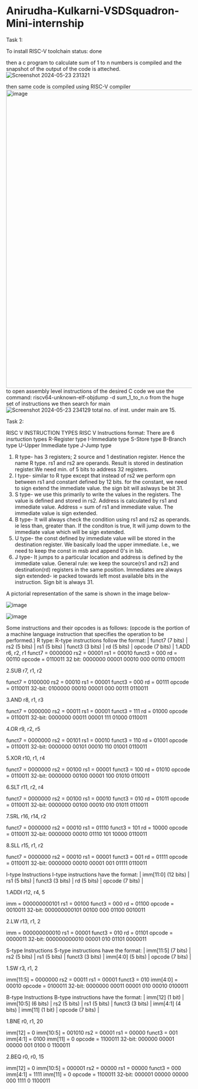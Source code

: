 # Anirudha-Kulkarni-VSDSquadron-Mini-internship

Task 1:

To install RISC-V toolchain 
status: done

then a c program to calculate sum of 1 to n numbers is compiled and the snapshot of the output of the code is atteched.
![Screenshot 2024-05-23 231321](https://github.com/Anirudha1509/VSDSquadron-Mini-internship/assets/126673141/38907db2-fd65-4740-a7f8-a409b0284c57)

then same code is compiled using RISC-V compiler
<img width="809" alt="image" src="https://github.com/Anirudha1509/VSDSquadron-Mini-internship/assets/126673141/5d8fb90a-7325-4a43-b0e3-d7cf151bd8f8">
to open assembly level instructions of the desired C code we use the command:
riscv64-unknown-elf-objdump -d sum_1_to_n.o
from the huge set of instructions we then search for main
![Screenshot 2024-05-23 234129](https://github.com/Anirudha1509/VSDSquadron-Mini-internship/assets/126673141/8cabf1a1-29a4-49d0-a253-c710b4ea57a6)
total no. of inst. under main are 15.




Task 2:

RISC V INSTRUCTION TYPES 
RISC V Instructions format:
There are 6 insrtuction types
R-Register type
I-Immediate type
S-Store type
B-Branch type
U-Upper Immediate type
J-Jump type
1. R type- has 3 registers; 2 source and 1 destination register. Hence the name R type. rs1 and rs2 are operands. Result is stored in destination register.We need min. of 5 bits to address 32 registers.
2. I type- similar to R type except that instead of rs2 we perform opn between rs1 and constant defined by 12 bits. for the constant, we need to sign extend the immediate value.
the sign bit will aslways be bit 31.
3. S type- we use this primarily to write the values in the registers. The value is defined and stored in rs2. Address is calculated by rs1 and immediate value.
Address = sum of rs1 and immediate value. The immediate value is sign extended.
4. B type- It will always check the condition using rs1 and rs2 as operands. ie less than, greater than. If the conditon is true, It will jump dowm to the immediate value which will be sign extended.
5. U type- the const defined by immediate value will be stored in the destination register. We basically load the upper immediate. I.e., we need to keep the const in msb and append 0's in lsb.
6. J type- It jumps to a particular location and address is defined by the immediate value.
General rule:
we keep the source(rs1 and rs2) and destination(rd) registers in the same position.
Immediates are always sign extended- ie packed towards left most available bits in the instruction. Sign bit is always 31.

A pictorial representation of the same is shown in the image below-

![image](https://github.com/Anirudha1509/VSDSquadron-Mini-internship/assets/126673141/7e535966-3086-4e3d-886d-3132679c3bac)


![image](https://github.com/Anirudha1509/VSDSquadron-Mini-internship/assets/126673141/92545954-7995-407b-a12e-239cd26ab2af)


Some instructions and their opcodes is as follows:
(opcode is the portion of a machine language instruction that specifies the operation to be performed.)
R type:
R-type instructions follow the format:
| funct7 (7 bits) | rs2 (5 bits) | rs1 (5 bits) | funct3 (3 bits) | rd (5 bits) | opcode (7 bits) |
1.ADD r6, r2, r1
funct7 = 0000000
rs2    = 00001
rs1    = 00010
funct3 = 000
rd     = 00110
opcode = 0110011
32 bit: 0000000 00001 00010 000 00110 0110011

2.SUB r7, r1, r2

funct7 = 0100000
rs2    = 00010
rs1    = 00001
funct3 = 000
rd     = 00111
opcode = 0110011
32-bit: 0100000 00010 00001 000 00111 0110011

3.AND r8, r1, r3

funct7 = 0000000
rs2    = 00011
rs1    = 00001
funct3 = 111
rd     = 01000
opcode = 0110011
32-bit: 0000000 00011 00001 111 01000 0110011

4.OR r9, r2, r5

funct7 = 0000000
rs2    = 00101
rs1    = 00010
funct3 = 110
rd     = 01001
opcode = 0110011
32-bit: 0000000 00101 00010 110 01001 0110011

5.XOR r10, r1, r4

funct7 = 0000000
rs2    = 00100
rs1    = 00001
funct3 = 100
rd     = 01010
opcode = 0110011
32-bit: 0000000 00100 00001 100 01010 0110011

6.SLT r11, r2, r4

funct7 = 0000000
rs2    = 00100
rs1    = 00010
funct3 = 010
rd     = 01011
opcode = 0110011
32-bit: 0000000 00100 00010 010 01011 0110011

7.SRL r16, r14, r2

funct7 = 0000000
rs2    = 00010
rs1    = 01110
funct3 = 101
rd     = 10000
opcode = 0110011
32-bit: 0000000 00010 01110 101 10000 0110011

8.SLL r15, r1, r2

funct7 = 0000000
rs2    = 00010
rs1    = 00001
funct3 = 001
rd     = 01111
opcode = 0110011
32-bit: 0000000 00010 00001 001 01111 0110011

I-type Instructions
I-type instructions have the format: | imm[11:0] (12 bits) | rs1 (5 bits) | funct3 (3 bits) | rd (5 bits) | opcode (7 bits) |


1.ADDI r12, r4, 5

imm    = 000000000101
rs1    = 00100
funct3 = 000
rd     = 01100
opcode = 0010011
32-bit: 000000000101 00100 000 01100 0010011

2.LW r13, r1, 2

imm    = 000000000010
rs1    = 00001
funct3 = 010
rd     = 01101
opcode = 0000011
32-bit: 000000000010 00001 010 01101 0000011

S-type Instructions
S-type instructions have the format: | imm[11:5] (7 bits) | rs2 (5 bits) | rs1 (5 bits) | funct3 (3 bits) | imm[4:0] (5 bits) | opcode (7 bits) |

1.SW r3, r1, 2

imm[11:5] = 0000000
rs2       = 00011
rs1       = 00001
funct3    = 010
imm[4:0]  = 00010
opcode    = 0100011
32-bit: 0000000 00011 00001 010 00010 0100011

B-type Instructions
B-type instructions have the format: | imm[12] (1 bit) | imm[10:5] (6 bits) | rs2 (5 bits) | rs1 (5 bits) | funct3 (3 bits) | imm[4:1] (4 bits) | imm[11] (1 bit) | opcode (7 bits) |


1.BNE r0, r1, 20

imm[12]    = 0
imm[10:5]  = 001010
rs2        = 00001
rs1        = 00000
funct3     = 001
imm[4:1]   = 0100
imm[11]    = 0
opcode     = 1100011
32-bit: 000000 00001 00000 001 0100 0 1100011

2.BEQ r0, r0, 15

imm[12]    = 0
imm[10:5]  = 000001
rs2        = 00000
rs1        = 00000
funct3     = 000
imm[4:1]   = 1111
imm[11]    = 0
opcode     = 1100011
32-bit: 000001 00000 00000 000 1111 0 1100011








